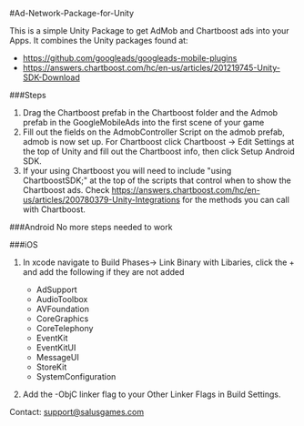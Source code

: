 #Ad-Network-Package-for-Unity

This is a simple Unity Package to get AdMob and Chartboost ads into your Apps. It combines the Unity packages found at:
* https://github.com/googleads/googleads-mobile-plugins 
* https://answers.chartboost.com/hc/en-us/articles/201219745-Unity-SDK-Download

###Steps

1. Drag the Chartboost prefab in the Chartboost folder and the Admob prefab in the GoogleMobileAds into the first scene of your game
2. Fill out the fields on the AdmobController Script on the admob prefab, admob is now set up. For Chartboost click Chartboost -> Edit Settings at the top of Unity and fill out the Chartboost info, then click Setup Android SDK.
3. If your using Chartboost you will need to include "using ChartboostSDK;" at the top of the scripts that control when to show the Chartboost ads. Check https://answers.chartboost.com/hc/en-us/articles/200780379-Unity-Integrations for the methods you can call with Chartboost.

###Android
No more steps needed to work

###iOS
1. In xcode navigate to Build Phases-> Link Binary with Libaries, click the + and add the following if they are not added
    * AdSupport
    * AudioToolbox
    * AVFoundation
    * CoreGraphics
    * CoreTelephony
    * EventKit
    * EventKitUI
    * MessageUI
    * StoreKit
    * SystemConfiguration

2. Add the -ObjC linker flag to your Other Linker Flags in Build Settings.

Contact: support@salusgames.com